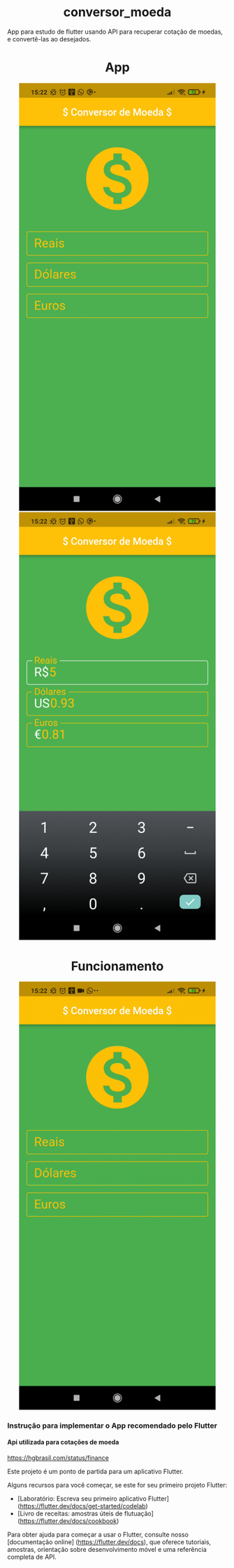 <h1 align="center">conversor_moeda</h1> 

App para estudo de flutter usando API para recuperar cotação de moedas, e convertê-las ao desejados.

<h1 align="center">App</h1> 
<div align="center">
  <img src="./assetsReadme/f1.jpg" alt="Tela" heigth="700" width="450" title="Tela"></img>
  <img src="./assetsReadme/f2.jpg" alt="Tela" heigth="700" width="450" title="Tela"></img>
</div>

<h1 align="center">Funcionamento</h1>
<div align="center">
  <img src="./assetsReadme/f3.gif" alt="Funcionamento" heigth="700" width="450" title="Funcionamento"></img>
</div>



### Instrução para implementar o App recomendado pelo Flutter

#### Api utilizada para cotações de moeda

https://hgbrasil.com/status/finance

Este projeto é um ponto de partida para um aplicativo Flutter.

Alguns recursos para você começar, se este for seu primeiro projeto Flutter:

- [Laboratório: Escreva seu primeiro aplicativo Flutter] (https://flutter.dev/docs/get-started/codelab)
- [Livro de receitas: amostras úteis de flutuação] (https://flutter.dev/docs/cookbook)

Para obter ajuda para começar a usar o Flutter, consulte nosso
[documentação online] (https://flutter.dev/docs), que oferece tutoriais,
amostras, orientação sobre desenvolvimento móvel e uma referência completa de API.
